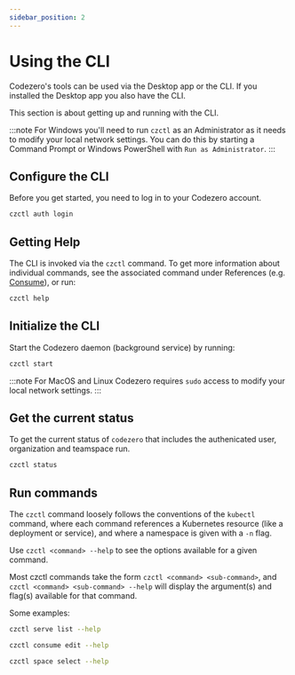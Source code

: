 ```yaml
---
sidebar_position: 2
---
```


# Using the CLI

Codezero's tools can be used via the Desktop app or the CLI. If you installed the Desktop app you also have the CLI.

This section is about getting up and running with the CLI.

:::note
For Windows you'll need to run `czctl` as an Administrator as it needs to modify your local network settings.  You can do this by starting
a Command Prompt or Windows PowerShell with `Run as Administrator`.
:::

## Configure the CLI

Before you get started, you need to log in to your Codezero account.

```bash
czctl auth login
```

## Getting Help

The CLI is invoked via the `czctl` command. To get more information about individual commands, see the associated command under References (e.g. [Consume](../references/command-line#consume)), or run:

```bash
czctl help
```

## Initialize the CLI

Start the Codezero daemon (background service) by running:

```bash
czctl start
```

:::note
For MacOS and Linux Codezero requires `sudo` access to modify your local network settings.
:::

## Get the current status

To get the current status of `codezero` that includes the authenicated user, organization and teamspace run.

```bash
czctl status
```

## Run commands

The `czctl` command loosely follows the conventions of the `kubectl` command, where each command references a Kubernetes resource (like a deployment or service), and where a namespace is given with a `-n` flag.

Use `czctl <command> --help` to see the options available for a given command.

Most czctl commands take the form `czctl <command> <sub-command>`, and `czctl <command> <sub-command> --help` will display the argument(s) and flag(s) available for that command.

Some examples:

```bash
czctl serve list --help
```

```bash
czctl consume edit --help
```

```bash
czctl space select --help
```

